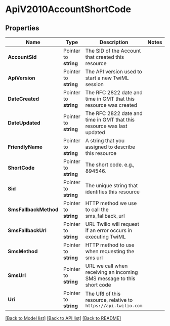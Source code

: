 # ApiV2010AccountShortCode

## Properties

Name | Type | Description | Notes
------------ | ------------- | ------------- | -------------
**AccountSid** | Pointer to **string** | The SID of the Account that created this resource |
**ApiVersion** | Pointer to **string** | The API version used to start a new TwiML session |
**DateCreated** | Pointer to **string** | The RFC 2822 date and time in GMT that this resource was created |
**DateUpdated** | Pointer to **string** | The RFC 2822 date and time in GMT that this resource was last updated |
**FriendlyName** | Pointer to **string** | A string that you assigned to describe this resource |
**ShortCode** | Pointer to **string** | The short code. e.g., 894546. |
**Sid** | Pointer to **string** | The unique string that identifies this resource |
**SmsFallbackMethod** | Pointer to **string** | HTTP method we use to call the sms_fallback_url |
**SmsFallbackUrl** | Pointer to **string** | URL Twilio will request if an error occurs in executing TwiML |
**SmsMethod** | Pointer to **string** | HTTP method to use when requesting the sms url |
**SmsUrl** | Pointer to **string** | URL we call when receiving an incoming SMS message to this short code |
**Uri** | Pointer to **string** | The URI of this resource, relative to `https://api.twilio.com` |

[[Back to Model list]](../README.md#documentation-for-models) [[Back to API list]](../README.md#documentation-for-api-endpoints) [[Back to README]](../README.md)


